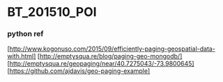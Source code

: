 # BT_201510_POI


### python ref

[http://www.kogonuso.com/2015/09/efficiently-paging-geospatial-data-with.html]
[http://emptysqua.re/blog/paging-geo-mongodb/]
[http://emptysqua.re/geopaging/near/40.7275043/-73.9800645]
[https://github.com/ajdavis/geo-paging-example]
